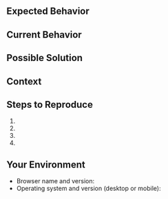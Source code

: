 <!--

👋 Thanks for submitting an issue!
A well-written issue helps to get work moving as quickly as possible. Provide a summary of the issue in the title above, and proceed to fill out the following sections.

If you feel that this template does not represent your issue, please feel free to use your own!

-->

## Expected Behavior
<!--- If describing a bug, describe what should be happening that isn't                         -->
<!--- If suggesting a feature/enhancement, describe how it should work                          -->

## Current Behavior
<!--- If describing a bug, describe what happens instead of the expected behavior               -->
<!--- If suggesting a feature/enhancement, explain the difference from current behavior         -->

## Possible Solution
<!-- This ins't required, but if you have any ideas...                                          -->
<!--    - Suggest a fix or reason for the bug                                                   -->
<!--    - Ideas how to implement a feature or enhnacement                                       -->
<!--    - Files that you think contain relevant code for correcting this issue                  -->

## Context
<!--- How has this issue affected you? What are you trying to accomplish?                       -->
<!--- Providing context helps us come up with a solution that is most useful in the real world  -->

<!--            ## IF REPORTING A BUG, FILL OUT THE FOLLOWING SECTIONS: ##                      -->

## Steps to Reproduce
<!--- Provide a link to a live example, or an unambiguous set of steps to reproduce this bug.   -->
<!--- Include code to reproduce, if relevant.                                                   -->
1.
2.
3.
4.

## Your Environment
<!--- Include any relevant details about the environment you experienced the bug in             -->
* Browser name and version:
* Operating system and version (desktop or mobile):
